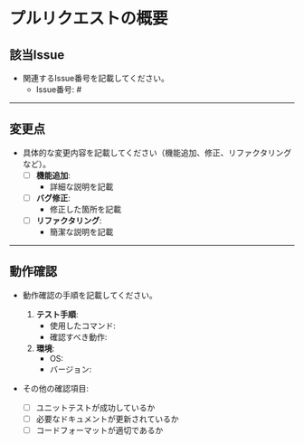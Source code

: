 # プルリクエストの概要

## 該当Issue
- 関連するIssue番号を記載してください。
  - Issue番号: #

---

## 変更点
- 具体的な変更内容を記載してください（機能追加、修正、リファクタリングなど）。
  - [ ] **機能追加**: 
    - 詳細な説明を記載
  - [ ] **バグ修正**: 
    - 修正した箇所を記載
  - [ ] **リファクタリング**: 
    - 簡潔な説明を記載

---

## 動作確認
- 動作確認の手順を記載してください。
  1. **テスト手順**:
      - 使用したコマンド:
      - 確認すべき動作:
  2. **環境**:
      - OS: 
      - バージョン: 

- その他の確認項目:
  - [ ] ユニットテストが成功しているか
  - [ ] 必要なドキュメントが更新されているか
  - [ ] コードフォーマットが適切であるか
